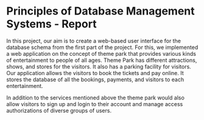 # Principles of Database Management Systems - Report

In this project, our aim is to create a web-based user interface for the database schema from the
first part of the project. For this, we implemented a web application on the concept of theme park
that provides various kinds of entertainment to people of all ages. Theme Park has different
attractions, shows, and stores for the visitors. It also has a parking facility for visitors. Our
application allows the visitors to book the tickets and pay online. It stores the database of all the
bookings, payments, and visitors to each entertainment.



In addition to the services mentioned above the theme park would also allow visitors to sign up
and login to their account and manage access authorizations of diverse groups of users.
